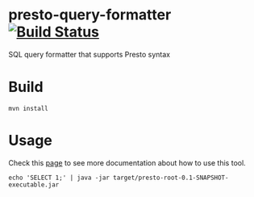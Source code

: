 # presto-query-formatter [![Build Status](https://travis-ci.org/prestodb-rocks/presto-query-formatter.svg?branch=master)](https://travis-ci.org/prestodb-rocks/presto-query-formatter)
SQL query formatter that supports Presto syntax

# Build

```
mvn install
```

# Usage 

Check this [page](http://prestodb.rocks/projects/presto-query-formatter/) to see more documentation about how to use this tool.

```
echo 'SELECT 1;' | java -jar target/presto-root-0.1-SNAPSHOT-executable.jar 
```
